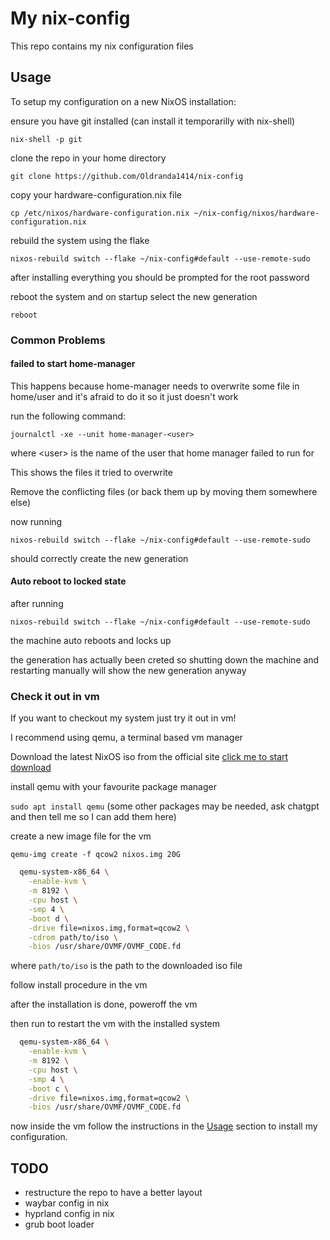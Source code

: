 # My nix-config

This repo contains my nix configuration files

## Usage

To setup my configuration on a new NixOS installation:

ensure you have git installed (can install it temporarilly with nix-shell)

`nix-shell -p git`

clone the repo in your home directory

`git clone https://github.com/Oldranda1414/nix-config`

copy your hardware-configuration.nix file

`cp /etc/nixos/hardware-configuration.nix ~/nix-config/nixos/hardware-configuration.nix`

rebuild the system using the flake

`nixos-rebuild switch --flake ~/nix-config#default --use-remote-sudo`

after installing everything you should be prompted for the root password

reboot the system and on startup select the new generation

`reboot`

### Common Problems

#### failed to start home-manager

This happens because home-manager needs to overwrite some file in home/user and it's afraid to do it so it just doesn't work

run the following command:

`journalctl -xe --unit home-manager-<user>`

where \<user\> is the name of the user that home manager failed to run for

This shows the files it tried to overwrite

Remove the conflicting files (or back them up by moving them somewhere else)

now running

`nixos-rebuild switch --flake ~/nix-config#default --use-remote-sudo`

should correctly create the new generation

#### Auto reboot to locked state

after running

`nixos-rebuild switch --flake ~/nix-config#default --use-remote-sudo`

the machine auto reboots and locks up

the generation has actually been creted so shutting down the machine and restarting manually will show the new generation anyway

### Check it out in vm

If you want to checkout my system just try it out in vm!

I recommend using qemu, a terminal based vm manager

Download the latest NixOS iso from the official site [click me to start download](https://channels.nixos.org/nixos-24.11/latest-nixos-gnome-x86_64-linux.iso)

install qemu with your favourite package manager

`sudo apt install qemu` (some other packages may be needed, ask chatgpt and then tell me so I can add them here)

create a new image file for the vm

`qemu-img create -f qcow2 nixos.img 20G`

```sh
  qemu-system-x86_64 \
    -enable-kvm \
    -m 8192 \
    -cpu host \
    -smp 4 \
    -boot d \
    -drive file=nixos.img,format=qcow2 \
    -cdrom path/to/iso \
    -bios /usr/share/OVMF/OVMF_CODE.fd
```

where `path/to/iso` is the path to the downloaded iso file

follow install procedure in the vm

after the installation is done, poweroff the vm

then run to restart the vm with the installed system

```sh
  qemu-system-x86_64 \
    -enable-kvm \
    -m 8192 \
    -cpu host \
    -smp 4 \
    -boot c \
    -drive file=nixos.img,format=qcow2 \
    -bios /usr/share/OVMF/OVMF_CODE.fd
```

now inside the vm follow the instructions in the [Usage](#usage) section to install my configuration.

## TODO

- restructure the repo to have a better layout
- waybar config in nix
- hyprland config in nix
- grub boot loader
